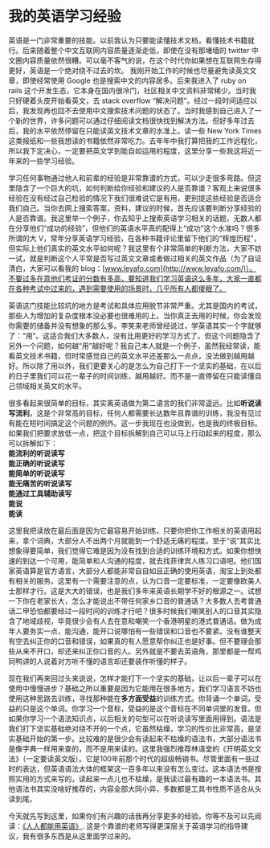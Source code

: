 # 我的英语学习经验 
英语是一门非常重要的技能。以前我认为只要能读懂技术文档，看懂技术书籍就行。后来随着整个中文互联网内容质量逐渐走低，即使在没有那堵墙的 twitter 中文圈内容质量依然很糟。可以毫不客气的说，在这个时代你如果想在互联网生存得更好，英语是一个绝对绕不过去的坎。
我刚开始工作的时候也尽量避免读英文文章，即使经常使用 Google 也是搜索中文的内容居多。后来我进入了 ruby on rails 这个开发生态，它本身在国内很冷门，社区相关中文资料非常稀少。当时我只好硬着头皮开始看英文，去 stack overflow “解决问题”。经过一段时间适应以后，我发现再也回不去使用中文搜索技术问题的状态了。当时我感到自己进入了一个新的世界，许多问题可以通过仔细阅读文档很快找到解决方法。但好多年过去后，我的水平依然停留在只能读英文技术文章的水准上。读一些 New York Times 这类报纸和一些我想读的书籍依然非常吃力。去年年中我打算把我的工作远程化，所以我下定决心，一定要把英文学到能自如运用的程度，这里分享一些我这将近一年来的一些学习经验。

学习任何事物通过他人和前辈的经验是非常靠谱的方式，可以少走很多弯路。但这里隐含了一个巨大的坑，如何判断给你经验和建议的人是否靠谱？客观上来说很多经验在没有经过自己检验的情况下我们很难说它是有用，更别提这些经验是否适合我们自己。当你去网上搜索答案，资料，建议的时候，首先应该要判断分享经验的人是否靠谱。我这里举一个例子，你去知乎上搜索英语学习相关的话题，无数人都在分享他们“成功的经验”，但他们的英语水平真的配得上“成功”这个水准吗？很多所谓的大 V，常年分享英语学习经验，在各种书籍评论里留下他们的“辉煌历程”，但实际上他们真实的英文水平如何呢？我这里有个非常简单的判断方法，大家不妨一试，就是判断这个人平常是否写过英文文章或者做过相关的英文作品（为了自证清白，大家可以看我的 blog：[www.leyafo.com](http://www.leyafo.com/)）。不要过多在意他们考证的分数有多高，要知道我们学习英语这么多年，大家一直都在各种考试中过来的，遇到需要使用的场景时，几乎所有人都傻眼了。

英语这门技能比较坑的地方是考试和具体应用脱节非常严重。尤其是国内的考试，那些人为增加的复杂度根本没必要也很难用的上。当你真正去用的时候，你会发现你需要的储备并没有想象的那么多。李笑来老师曾经说过，学英语其实一个字就够了：“用”。这适合我们大多数人，没有比用更好的学习方式了。但这个问题隐含了另外一个问题，如何越“用”越好呢？我自己本人就是一个例子，虽然我经常读，能看英文技术书籍，但时常感觉自己的英文水平还差那么一点点，没法做到越用越好。所以除了用以外，我们更要关心的是怎么为自己打下一个坚实的基础，在以后的日子里我们可以花一辈子的时间训练，越用越好。而不是一直停留在只能读懂自己领域相关英文的水平。

很多看起来很简单的目标，其实离英语做为第二语言的我们非常遥远。比如**听说读写流利**，这是个非常高的目标，任何人都需要长达数年且靠谱的训练，我没有见过有能在短时间搞定这个问题的例外。这一步我现在也没做到，也是我的终极目标。如果我们把要求放低一点，把这个目标拆解到自己可以马上行动起来的程度，那么可以拆解如下：  
**能流利的听说读写**  
**能正确的听说读写**  
**能简单的听说读写**  
**能无痛苦的听说读写**  
**能通过工具辅助读写**  
**能说**  
**能读**  

这里我把读放在最后面是因为它最容易开始训练，只要你把你工作相关的英语用起来，拿个词典，大部分人不出两个月就能到一个舒适无痛的程度。至于“说”其实比想象得要简单，我们觉得它难是因为没有找到合适的训练环境和方式。如果你想快速的到达一个可用，能简单和人沟通的程度，就去找菲律宾人练习口语吧。他们国家英语算是官方语言，大部分人都能非常自自如且正确的使用英语，淘宝上到处都有相关的服务。这里有一个需要注意的点，认为口音一定要标准，一定要像欧美人士那样才行。这是大大的错误，也是我们多年来英语长期学不好的根源之一。试想一下你在老家长大，怎么才能说出不带任何家乡口音的普通话？大多数人去考普通话二甲恐怕都要经过一段时间的训练才行吧？很多时候我们嘲笑别人的口音其实隐含了地域歧视，毕竟很少会有人去在意和嘲笑一个香港明星的港式普通话。做为成年人要务实一点，能沟通，能开口说哪怕有一些错误和口音也不要紧。没有谁整天有空去纠正你的口音和错误，如果真的有人愿意帮你纠正也是好事。但不要理会那些从来不开口，却还来纠正你口音的人。另外就是不要去英语角，那里都是一帮鸡同鸭讲的人说着对方听不懂的语言却还要装作听懂的样子。

现在我们再来回过头来说说，怎样才能打下一个坚实的基础，让以后一辈子可以在使用中慢慢进步？基础之所以重要是因为它能用在很多地方，我们学习语言不妨也使用这种思路去训练，寻找那种能在**多方面受益**的训练方式。你背诵一个单词，受益的只是这个单词。你学习一个音标，受益的是这个音标在不同单词里的发音。但如果你学习一个语法知识点，以后相关的句型可以在听说读写里面用得到。语法是我们打下坚实基础绝对绕不开的一个点，它虽然枯燥，学习的性价比非常高，是坚实基础开始的第一步。比较难的是很少会有读起来不枯燥的语法书，大部分语法书是像字典一样用来查的，而不是用来读的。这里我强烈推荐林语堂的《开明英文文法》（一定要读英文版）。它是100年前那个时代的超级畅销书。尽管里面有一些过时的表达，但英语语法大体的框架这一百多年以来没有怎么变过。这本语法书是按照实用的方式来写的，读起来一点儿也不枯燥，是我读过最有趣的一本语法书。其他语法书其实没啥好推荐的，内容全部大同小异，多数都是工具书性质不适合从头读到尾。

今天就先写到这里，如果你们有兴趣的话我再分享更多的经验。你等不及可以先阅读：[《人人都能用英语》](https://github.com/xiaolai/everyone-can-use-english). 这是个靠谱的老师写得更深层关于英语学习的指导建议，我有很多东西是从这里面学过来的。
